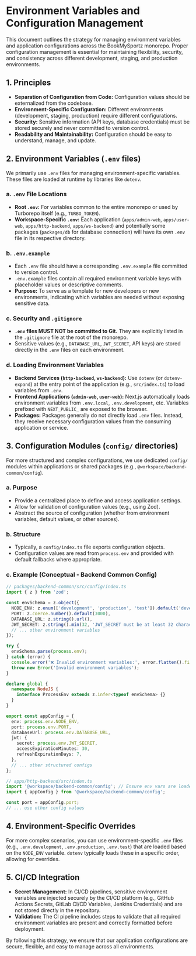 # Environment Variables and Configuration Management

This document outlines the strategy for managing environment variables and application configurations across the BookMySportz monorepo. Proper configuration management is essential for maintaining flexibility, security, and consistency across different development, staging, and production environments.

## 1. Principles

*   **Separation of Configuration from Code:** Configuration values should be externalized from the codebase.
*   **Environment-Specific Configuration:** Different environments (development, staging, production) require different configurations.
*   **Security:** Sensitive information (API keys, database credentials) must be stored securely and never committed to version control.
*   **Readability and Maintainability:** Configuration should be easy to understand, manage, and update.

## 2. Environment Variables (`.env` files)

We primarily use `.env` files for managing environment-specific variables. These files are loaded at runtime by libraries like `dotenv`.

### a. `.env` File Locations

*   **Root `.env`:** For variables common to the entire monorepo or used by Turborepo itself (e.g., `TURBO_TOKEN`).
*   **Workspace-Specific `.env`:** Each application (`apps/admin-web`, `apps/user-web`, `apps/http-backend`, `apps/ws-backend`) and potentially some packages (`packages/db` for database connection) will have its own `.env` file in its respective directory.

### b. `.env.example`

*   Each `.env` file should have a corresponding `.env.example` file committed to version control.
*   `.env.example` files contain all required environment variable keys with placeholder values or descriptive comments.
*   **Purpose:** To serve as a template for new developers or new environments, indicating which variables are needed without exposing sensitive data.

### c. Security and `.gitignore`

*   **`.env` files MUST NOT be committed to Git.** They are explicitly listed in the `.gitignore` file at the root of the monorepo.
*   Sensitive values (e.g., `DATABASE_URL`, `JWT_SECRET`, API keys) are stored directly in the `.env` files on each environment.

### d. Loading Environment Variables

*   **Backend Services (`http-backend`, `ws-backend`):** Use `dotenv` (or `dotenv-expand`) at the entry point of the application (e.g., `src/index.ts`) to load variables from `.env`.
*   **Frontend Applications (`admin-web`, `user-web`):** Next.js automatically loads environment variables from `.env.local`, `.env.development`, etc. Variables prefixed with `NEXT_PUBLIC_` are exposed to the browser.
*   **Packages:** Packages generally do not directly load `.env` files. Instead, they receive necessary configuration values from the consuming application or service.

## 3. Configuration Modules (`config/` directories)

For more structured and complex configurations, we use dedicated `config/` modules within applications or shared packages (e.g., `@workspace/backend-common/config`).

### a. Purpose

*   Provide a centralized place to define and access application settings.
*   Allow for validation of configuration values (e.g., using Zod).
*   Abstract the source of configuration (whether from environment variables, default values, or other sources).

### b. Structure

*   Typically, a `config/index.ts` file exports configuration objects.
*   Configuration values are read from `process.env` and provided with default fallbacks where appropriate.

### c. Example (Conceptual - Backend Common Config)

```typescript
// packages/backend-common/src/config/index.ts
import { z } from 'zod';

const envSchema = z.object({
  NODE_ENV: z.enum(['development', 'production', 'test']).default('development'),
  PORT: z.coerce.number().default(3000),
  DATABASE_URL: z.string().url(),
  JWT_SECRET: z.string().min(32, 'JWT_SECRET must be at least 32 characters long'),
  // ... other environment variables
});

try {
  envSchema.parse(process.env);
} catch (error) {
  console.error('❌ Invalid environment variables:', error.flatten().fieldErrors);
  throw new Error('Invalid environment variables');
}

declare global {
  namespace NodeJS {
    interface ProcessEnv extends z.infer<typeof envSchema> {}
  }
}

export const appConfig = {
  env: process.env.NODE_ENV,
  port: process.env.PORT,
  databaseUrl: process.env.DATABASE_URL,
  jwt: {
    secret: process.env.JWT_SECRET,
    accessExpirationMinutes: 30,
    refreshExpirationDays: 7,
  },
  // ... other structured configs
};

// apps/http-backend/src/index.ts
import '@workspace/backend-common/config'; // Ensure env vars are loaded and validated
import { appConfig } from '@workspace/backend-common/config';

const port = appConfig.port;
// ... use other config values
```

## 4. Environment-Specific Overrides

For more complex scenarios, you can use environment-specific `.env` files (e.g., `.env.development`, `.env.production`, `.env.test`) that are loaded based on the `NODE_ENV` variable. `dotenv` typically loads these in a specific order, allowing for overrides.

## 5. CI/CD Integration

*   **Secret Management:** In CI/CD pipelines, sensitive environment variables are injected securely by the CI/CD platform (e.g., GitHub Actions Secrets, GitLab CI/CD Variables, Jenkins Credentials) and are not stored directly in the repository.
*   **Validation:** The CI pipeline includes steps to validate that all required environment variables are present and correctly formatted before deployment.

By following this strategy, we ensure that our application configurations are secure, flexible, and easy to manage across all environments.
